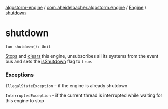 [algostorm-engine](../../index.md) / [com.aheidelbacher.algostorm.engine](../index.md) / [Engine](index.md) / [shutdown](.)

# shutdown

`fun shutdown(): Unit`

[Stops](stop.md) and [clears](clear-state.md) this engine, unsubscribes all its
systems from the event bus and sets the [isShutdown](is-shutdown.md) flag to `true`.

### Exceptions

`IllegalStateException` - if the engine is already shutdown

`InterruptedException` - if the current thread is interrupted while
waiting for this engine to stop